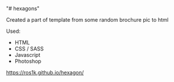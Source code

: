 "# hexagons" 

Created a part of template from some random brochure pic to html

Used:

* HTML
* CSS / SASS
* Javascript 
* Photoshop

 https://ros1k.github.io/hexagon/
